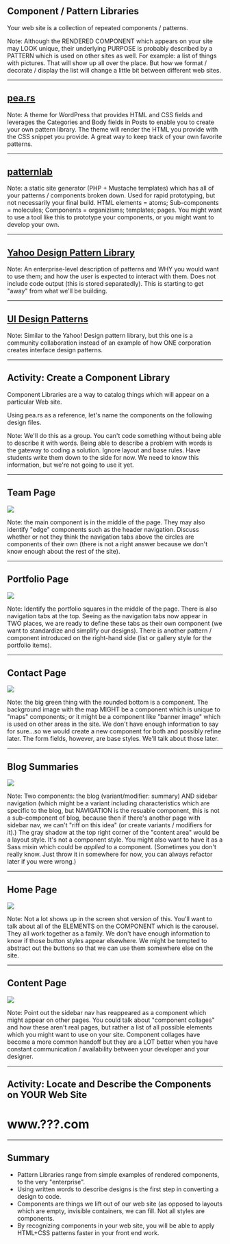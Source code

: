 ## Component / Pattern Libraries

Your web site is a collection of repeated components / patterns.

Note: Although the RENDERED COMPONENT which appears on your site may LOOK unique, their underlying PURPOSE is probably described by a PATTERN which is used on other sites as well. For example: a list of things with pictures. That will show up all over the place. But how we format / decorate / display the list will change a little bit between different web sites.

---------------------------------------
## [pea.rs](http://pea.rs/)

<!-- .slide: data-background-image="assets/pears.png" -->
<!-- .slide: data-background-position="top left" -->
<!-- .slide: data-state="bgimage" -->

Note: A theme for WordPress that provides HTML and CSS fields and leverages the Categories and Body fields in Posts to enable you to create your own pattern library. The theme will render the HTML you provide with the CSS snippet you provide. A great way to keep track of your own favorite patterns.

---------------------------------------
## [patternlab](http://patternlab.io/)

<!-- .slide: data-background-image="assets/patternlab.png" -->
<!-- .slide: data-background-position="top left" -->
<!-- .slide: data-state="bgimage" -->

Note: a static site generator (PHP + Mustache templates) which has all of your patterns / components broken down. Used for rapid prototyping, but not necessarily your final build. HTML elements = atoms; Sub-components = molecules; Components = organizisms; templates; pages. You might want to use a tool like this to prototype your components, or you might want to develop your own.

---------------------------------------
## [Yahoo Design Pattern Library](http://developer.yahoo.com/ypatterns/)

<!-- .slide: data-background-image="assets/yahoo_design_patterns.png" -->
<!-- .slide: data-background-position="top left" -->
<!-- .slide: data-state="bgimage" -->

Note: An enterprise-level description of patterns and WHY you would want to use them; and how the user is expected to interact with them. Does not include code output (this is stored separatedly). This is starting to get "away" from what we'll be building.

---------------------------------------
## [UI Design Patterns](http://ui-patterns.com/)

<!-- .slide: data-background-image="assets/uipatterns.png" -->
<!-- .slide: data-background-position="top left" -->
<!-- .slide: data-state="bgimage" -->

Note: Similar to the Yahoo! Design pattern library, but this one is a community collaboration instead of an example of how ONE corporation creates interface design patterns.

---------------------------------------
## Activity: Create a Component Library

Component Libraries are a way to catalog things which will appear on a particular Web site.

Using pea.rs as a reference, let's name the components on the following design files.


Note: We'll do this as a group. You can't code something without being able to describe it with words. Being able to describe a problem with words is the gateway to coding a solution. Ignore layout and base rules. Have students write them down to the side for now. We need to know this information, but we're not going to use it yet.

------
## Team Page

<!-- .slide: data-background-image="assets/AnggaPutra_team_psd.png" -->
<!-- .slide: data-background-position="top left" -->
<!-- .slide: data-state="bgimage--reveal-activity" -->

<img src="assets/AnggaPutra_team_psd.png" class="noshow" />

Note: the main component is in the middle of the page. They may also identify "edge" components such as the header navigation. Discuss whether or not they think the navigation tabs above the circles are components of their own (there is not a right answer because we don't know enough about the rest of the site).

------
## Portfolio Page

<!-- .slide: data-background-image="assets/AnggaPutra_portfolio_psd.png" -->
<!-- .slide: data-background-position="top left" -->
<!-- .slide: data-state="bgimage--reveal-activity" -->

<img src="assets/AnggaPutra_portfolio_psd.png" class="noshow" />

Note: Identify the portfolio squares in the middle of the page. There is also navigation tabs at the top. Seeing as the navigation tabs now appear in TWO places, we are ready to define these tabs as their own component (we want to standardize and simplify our designs). There is another pattern / component introduced on the right-hand side (list or gallery style for the portfolio items).

------
## Contact Page

<!-- .slide: data-background-image="assets/AnggaPutra_contact_psd.png" -->
<!-- .slide: data-background-position="top left" -->
<!-- .slide: data-state="bgimage--reveal-activity" -->

<img src="assets/AnggaPutra_contact_psd.png" class="noshow" />

Note: the big green thing with the rounded bottom is a component. The background image with the map MIGHT be a component which is unique to "maps" components; or it might be a component like "banner image" which is used on other areas in the site. We don't have enough information to say for sure...so we would create a new component for both and possibly refine later. The form fields, however, are base styles. We'll talk about those later.

------
## Blog Summaries

<!-- .slide: data-background-image="assets/AnggaPutra_blog_psd.png" -->
<!-- .slide: data-background-position="top left" -->
<!-- .slide: data-state="bgimage--reveal-activity" -->

<img src="assets/AnggaPutra_blog_psd.png" class="noshow" />

Note: Two components: the blog (variant/modifier: summary) AND sidebar navigation (which might be a variant including characteristics which are specific to the blog, but NAVIGATION is the resuable component, this is not a sub-component of blog, because then if there's another page with sidebar nav, we can't "riff on this idea" (or create variants / modifiers for it).) The gray shadow at the top right corner of the "content area" would be a layout style. It's not a component style. You might also want to have it as a Sass mixin which could be *applied* to a component. (Sometimes you don't really know. Just throw it in somewhere for now, you can always refactor later if you were wrong.)

------
## Home Page

<!-- .slide: data-background-image="assets/AnggaPutra_home_psd.png" -->
<!-- .slide: data-background-position="top left" -->
<!-- .slide: data-state="bgimage--reveal-activity" -->

<img src="assets/AnggaPutra_home_psd.png" class="noshow" />

Note: Not a lot shows up in the screen shot version of this. You'll want to talk about all of the ELEMENTS on the COMPONENT which is the carousel. They all work together as a family. We don't have enough information to know if those button styles appear elsewhere. We might be tempted to abstract out the buttons so that we can use them somewhere else on the site.

------
## Content Page

<!-- .slide: data-background-image="assets/AnggaPutra_page-2col_psd.png" -->
<!-- .slide: data-background-position="top left" -->
<!-- .slide: data-state="bgimage--reveal-activity" -->

<img src="assets/AnggaPutra_page-2col_psd.png" class="noshow" />

Note: Point out the sidebar nav has reappeared as a component which might appear on other pages. You could talk about "component collages" and how these aren't real pages, but rather a list of all possible elements which you might want to use on your site. Component collages have become a more common handoff but they are a LOT better when you have constant communication / availability between your developer and your designer.

------
## Activity: Locate and Describe the Components on YOUR Web Site

# www.???.com

------
## Summary

- Pattern Libraries range from simple examples of rendered components, to the very "enterprise".
- Using written words to describe designs is the first step in converting a design to code.
- Components are things we lift out of our web site (as opposed to layouts which are empty, invisible containers, we can fill. Not all styles are components.
- By recognizing components in your web site, you will be able to apply HTML+CSS patterns faster in your front end work.